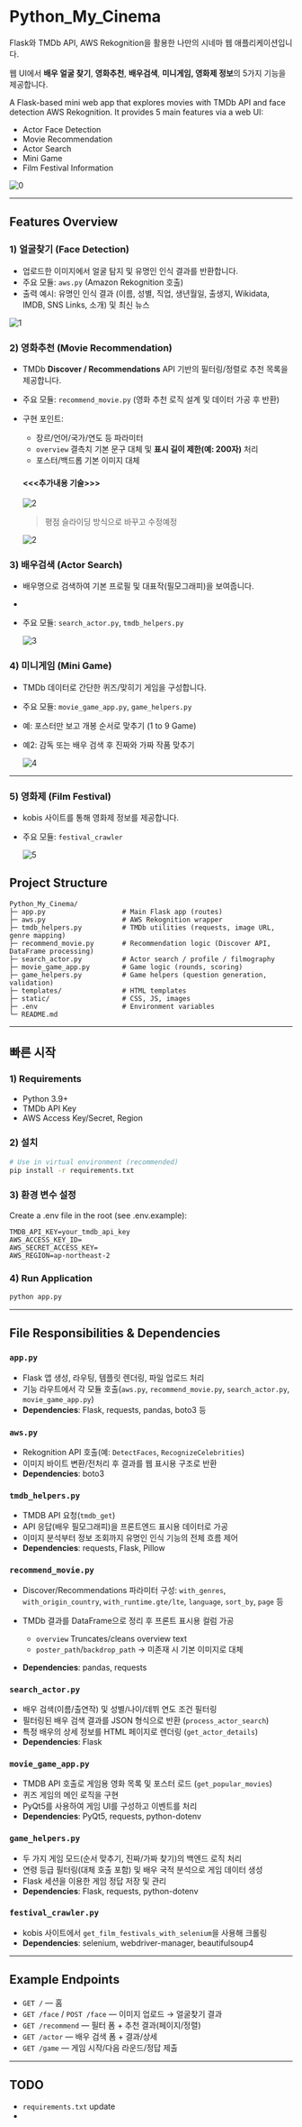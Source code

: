 # Python_My_Cinema

Flask와 TMDb API, AWS Rekognition을 활용한 나만의 시네마 웹 애플리케이션입니다.

웹 UI에서 **배우 얼굴 찾기**, **영화추천**, **배우검색**, **미니게임, 영화제 정보**의 5가지 기능을 제공합니다.

A Flask-based mini web app that explores movies with TMDb API and face detection AWS Rekognition. It provides 5 main features via a web UI:

- Actor Face Detection
- Movie Recommendation
- Actor Search
- Mini Game
- Film Festival Information

![0](/static/readme_img/0_main_example.png)

---

## Features Overview


### 1) 얼굴찾기 (Face Detection)
- 업로드한 이미지에서 얼굴 탐지 및 유명인 인식 결과를 반환합니다.
- 주요 모듈: `aws.py` (Amazon Rekognition 호출)
- 출력 예시: 유명인 인식 결과 (이름, 성별, 직업, 생년월일, 출생지, Wikidata, IMDB, SNS Links, 소개) 및 최신 뉴스

![1](/static/readme_img/1_face_detection_example.png)

### 2) 영화추천 (Movie Recommendation)
- TMDb **Discover / Recommendations** API 기반의 필터링/정렬로 추천 목록을 제공합니다.
- 주요 모듈: `recommend_movie.py` (영화 추천 로직 설계 및 데이터 가공 후 반환)
- 구현 포인트:
  - 장르/언어/국가/연도 등 파라미터 
  - `overview` 결측치 기본 문구 대체 및 **표시 길이 제한(예: 200자)** 처리
  - 포스터/백드롭 기본 이미지 대체
  #### <<<추가내용 기술>>>

  ![2](/static/readme_img/2_recommend_example.png)
  > 평점 슬라이딩 방식으로 바꾸고 수정예정

  ![2](/static/readme_img/2_2_recommend_example.png)

### 3) 배우검색 (Actor Search)
- 배우명으로 검색하여 기본 프로필 및 대표작(필모그래피)을 보여줍니다.
-
- 주요 모듈: `search_actor.py`, `tmdb_helpers.py`

  ![3](/static/readme_img/3_find_actor_example.png)

### 4) 미니게임 (Mini Game)
- TMDb 데이터로 간단한 퀴즈/맞히기 게임을 구성합니다.
- 주요 모듈: `movie_game_app.py`, `game_helpers.py`
- 예: 포스터만 보고 개봉 순서로 맞추기 (1 to 9 Game)
- 예2: 감독 또는 배우 검색 후 진짜와 가짜 작품 맞추기

  ![4](/static/readme_img/4_game_example.png)
---

### 5) 영화제 (Film Festival)
- kobis 사이트를 통해 영화제 정보를 제공합니다.
- 주요 모듈: `festival_crawler`

  ![5](/static/readme_img/5_film_festival_example.png)

## Project Structure

```
Python_My_Cinema/
├─ app.py                   # Main Flask app (routes)
├─ aws.py                   # AWS Rekognition wrapper
├─ tmdb_helpers.py          # TMDb utilities (requests, image URL, genre mapping)
├─ recommend_movie.py       # Recommendation logic (Discover API, DataFrame processing)
├─ search_actor.py          # Actor search / profile / filmography
├─ movie_game_app.py        # Game logic (rounds, scoring)
├─ game_helpers.py          # Game helpers (question generation, validation)
├─ templates/               # HTML templates
├─ static/                  # CSS, JS, images
├─ .env                     # Environment variables
└─ README.md
```

---

## 빠른 시작

### 1) Requirements
- Python 3.9+
- TMDb API Key
- AWS Access Key/Secret, Region

### 2) 설치

```bash
# Use in virtual environment (recommended)
pip install -r requirements.txt
```

### 3) 환경 변수 설정
Create a .env file in the root (see .env.example):

```dotenv
TMDB_API_KEY=your_tmdb_api_key
AWS_ACCESS_KEY_ID=
AWS_SECRET_ACCESS_KEY=
AWS_REGION=ap-northeast-2

```

### 4) Run Application

```bash
python app.py
```
---

## File Responsibilities & Dependencies

### `app.py`
- Flask 앱 생성, 라우팅, 템플릿 렌더링, 파일 업로드 처리
- 기능 라우트에서 각 모듈 호출(`aws.py`, `recommend_movie.py`, `search_actor.py`, `movie_game_app.py`)
- **Dependencies**: Flask, requests, pandas, boto3 등

### `aws.py`
- Rekognition API 호출(예: `DetectFaces`, `RecognizeCelebrities`)
- 이미지 바이트 변환/전처리 후 결과를 웹 표시용 구조로 반환
- **Dependencies**: boto3

### `tmdb_helpers.py`
- TMDB API 요청(`tmdb_get`)
- API 응답(배우 필모그래피)을 프론트엔드 표시용 데이터로 가공
- 이미지 분석부터 정보 조회까지 유명인 인식 기능의 전체 흐름 제어
- **Dependencies**: requests, Flask, Pillow

### `recommend_movie.py`
- Discover/Recommendations 파라미터 구성: `with_genres`, `with_origin_country`,
  `with_runtime.gte/lte`, `language`, `sort_by`, `page` 등

- TMDb 결과를 DataFrame으로 정리 후 프론트 표시용 컬럼 가공
  - `overview` Truncates/cleans overview text
  - `poster_path`/`backdrop_path`  -> 미존재 시 기본 이미지로 대체

- **Dependencies**: pandas, requests

### `search_actor.py`
- 배우 검색(이름/출연작) 및 성별/나이/데뷔 연도 조건 필터링
- 필터링된 배우 검색 결과를 JSON 형식으로 반환 (`process_actor_search`)
- 특정 배우의 상세 정보를 HTML 페이지로 렌더링 (`get_actor_details`)
- **Dependencies**: Flask

### `movie_game_app.py`
- TMDB API 호출로 게임용 영화 목록 및 포스터 로드 (`get_popular_movies`)
- 퀴즈 게임의 메인 로직을 구현
- PyQt5를 사용하여 게임 UI를 구성하고 이벤트를 처리
- **Dependencies**: PyQt5, requests, python-dotenv

### `game_helpers.py`
- 두 가지 게임 모드(순서 맞추기, 진짜/가짜 찾기)의 백엔드 로직 처리
- 연령 등급 필터링(대체 호출 포함) 및 배우 국적 분석으로 게임 데이터 생성
- Flask 세션을 이용한 게임 정답 저장 및 관리
- **Dependencies**: Flask, requests, python-dotenv

### `festival_crawler.py`
- kobis 사이트에서 `get_film_festivals_with_selenium`을 사용해 크롤링
- **Dependencies**: selenium, webdriver-manager, beautifulsoup4

---

## Example Endpoints

- `GET /` — 홈
- `GET /face` / `POST /face` — 이미지 업로드 → 얼굴찾기 결과
- `GET /recommend` — 필터 폼 + 추천 결과(페이지/정렬)
- `GET /actor` — 배우 검색 폼 + 결과/상세
- `GET /game` — 게임 시작/다음 라운드/정답 제출

---

## TODO
- `requirements.txt` update
- 